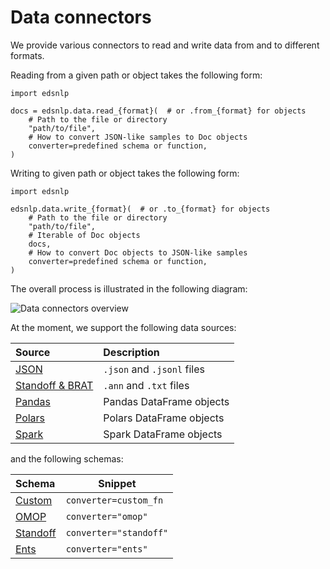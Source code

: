 # Data connectors

We provide various connectors to read and write data from and to different formats.

Reading from a given path or object takes the following form:

```{ .python .no-check }
import edsnlp

docs = edsnlp.data.read_{format}(  # or .from_{format} for objects
    # Path to the file or directory
    "path/to/file",
    # How to convert JSON-like samples to Doc objects
    converter=predefined schema or function,
)
```

Writing to given path or object takes the following form:

```{ .python .no-check }
import edsnlp

edsnlp.data.write_{format}(  # or .to_{format} for objects
    # Path to the file or directory
    "path/to/file",
    # Iterable of Doc objects
    docs,
    # How to convert Doc objects to JSON-like samples
    converter=predefined schema or function,
)
```

The overall process is illustrated in the following diagram:

![Data connectors overview](./overview.png)

At the moment, we support the following data sources:

| Source                        | Description                |
|:------------------------------|:---------------------------|
| [JSON](./json)                | `.json` and `.jsonl` files |
| [Standoff & BRAT](./standoff) | `.ann` and `.txt` files    |
| [Pandas](./pandas)            | Pandas DataFrame objects   |
| [Polars](./polars)            | Polars DataFrame objects   |
| [Spark](./spark)              | Spark DataFrame objects    |

and the following schemas:

| Schema                                                                     | Snippet                |
|:---------------------------------------------------------------------------|------------------------|
| [Custom](./converters/#custom)                                             | `converter=custom_fn`  |
| [OMOP](./converters/#omop)                                                 | `converter="omop"`     |
| [Standoff](./converters/#standoff)                                         | `converter="standoff"` |
| [Ents](./converters/#edsnlp.data.converters.EntsDoc2DictConverter)         | `converter="ents"`     |
